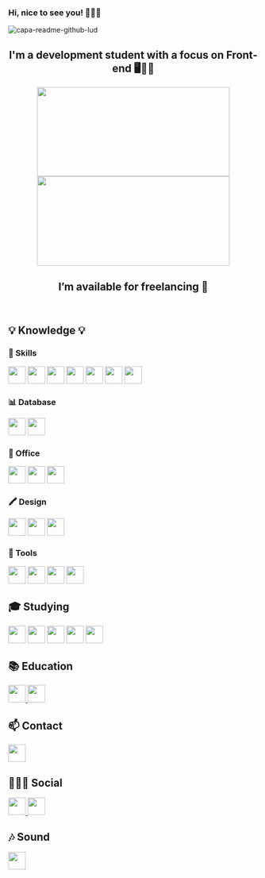 ### Hi, nice to see you! 🙋🏻‍♀️
![capa-readme-github-lud](https://user-images.githubusercontent.com/115107911/220788830-39cef658-20ec-4fa0-a607-7cee9ca7ad6f.jpeg)
<div align="center">
  <h2> I'm a development student with a focus on Front-end 🖥️✌🏽️</h2>
  <a href="https://github.com/LudmilaSonehara">
    <img width="388" height="180em" src="https://github-readme-stats.vercel.app/api?username=LudmilaSonehara&show_icons=true&theme=tokyonight&include_all_commits=true&count_private=true"/>
    <img width="388" height="180em" src="https://github-readme-stats.vercel.app/api/top-langs/?username=LudmilaSonehara&layout=compact&langs_count=7&theme=tokyonight"/>
  </a>
  <h2> I’m available for freelancing 🤝</h2> 
</div>
<br>

<div>
    <h2>💡 Knowledge 💡</h2>
    <h3>🚀 Skills</h3>
    <img height= "35" src= "https://img.shields.io/badge/HTML5-E34F26?style=for-the-badge&logo=html5&logoColor=white">
    <img height= "35" src= "https://img.shields.io/badge/CSS3-1572B6?style=for-the-badge&logo=css3&logoColor=white">
    <img height= "35" src= "https://img.shields.io/badge/Sass-CC6699?style=for-the-badge&logo=sass&logoColor=white">
    <img height= "35" src= "https://img.shields.io/badge/styled--components-DB7093?style=for-the-badge&logo=styled-components&logoColor=white">
    <img height= "35" src= "https://img.shields.io/badge/Bootstrap-563D7C?style=for-the-badge&logo=bootstrap&logoColor=white">
    <img height= "35" src= "https://img.shields.io/badge/JavaScript-F7DF1E?style=for-the-badge&logo=javascript&logoColor=black">
    <img height= "35" src= "https://img.shields.io/badge/MySQL-00000F?style=for-the-badge&logo=mysql&logoColor=white">
    <br>
    
  <h3>📊 Database</h3>
    <img height= "35" src="https://img.shields.io/badge/MySQL-005C84?style=for-the-badge&logo=mysql&logoColor=white">
    <img height= "35" src="https://img.shields.io/badge/SQLite-07405E?style=for-the-badge&logo=sqlite&logoColor=white">
    <br>
  
  <h3>💼 Office</h3>
    <img height= "35" src= "https://img.shields.io/badge/Microsoft_Word-2B579A?style=for-the-badge&logo=microsoft-word&logoColor=white">
    <img height= "35" src="https://img.shields.io/badge/Microsoft_Excel-217346?style=for-the-badge&logo=microsoft-excel&logoColor=white">
    <img height= "35" src="https://img.shields.io/badge/Microsoft_PowerPoint-B7472A?style=for-the-badge&logo=microsoft-powerpoint&logoColor=white">
    <br>
  
  <h3>🖍 Design </h3>
    <img height= "35" src="https://img.shields.io/badge/Adobe%20Illustrator-FF9A00?style=for-the-badge&logo=adobe%20illustrator&logoColor=white">
    <img height= "35" src="https://img.shields.io/badge/Canva-%2300C4CC.svg?&style=for-the-badge&logo=Canva&logoColor=white">
    <img height= "35" src="https://img.shields.io/badge/Figma-F24E1E?style=for-the-badge&logo=figma&logoColor=white">
    <br>

<h3>🧰 Tools </h3>
    <img height= "35" src="https://img.shields.io/badge/GIT-E44C30?style=for-the-badge&logo=git&logoColor=white">
    <img height= "35" src="https://img.shields.io/badge/windows%20terminal-4D4D4D?style=for-the-badge&logo=windows%20terminal&logoColor=white">
    <img height= "35" src="https://img.shields.io/badge/Visual_Studio_Code-0078D4?style=for-the-badge&logo=visual%20studio%20code&logoColor=white">
    <img height= "35" src="https://img.shields.io/badge/apache%20netbeans-1B6AC6?style=for-the-badge&logo=apache%20netbeans%20IDE&logoColor=white">
    <br>

<h2>🎓 Studying </h2>
    <img height= "35" src="https://img.shields.io/badge/TypeScript-007ACC?style=for-the-badge&logo=typescript&logoColor=white">
    <img height= "35" src="https://img.shields.io/badge/React-20232A?style=for-the-badge&logo=react&logoColor=61DAFB">
    <img height= "35" src="https://img.shields.io/badge/React_Native-20232A?style=for-the-badge&logo=react&logoColor=61DAFB">
    <img height= "35" src="https://img.shields.io/badge/Node.js-43853D?style=for-the-badge&logo=node.js&logoColor=white">
    <img height= "35" src="https://img.shields.io/badge/Java-ED8B00?style=for-the-badge&logo=openjdk&logoColor=white">
    <br>
 
 <h2>📚 Education </h2>
    <a target="_blank" href="https://www.duolingo.com/profile/sonehara__">
      <img height= "35" src="https://img.shields.io/badge/Duolingo-58CC02?style=for-the-badge&logo=Duolingo&logoColor=white">
    </a>
    <img height= "35" src="https://img.shields.io/badge/MDN_Web_Docs-black?style=for-the-badge&logo=mdnwebdocs&logoColor=white">
    <br>

<h2>📫 Contact </h2>
    <a target="_blank" href="https://mail.google.com/mail/?view=cm&fs=1&to=ludmilasonehara.dev@gmail.com">
      <img height= "35" src="https://img.shields.io/badge/Gmail-D14836?style=for-the-badge&logo=gmail&logoColor=white">
    </a>
    <br>
    
<h2>👩🏻‍💻 Social </h2>
    <a target="_blank" href="https://discordapp.com/users/1045824590133342320">
      <img height= "35" src="https://img.shields.io/badge/Discord-7289DA?style=for-the-badge&logo=discord&logoColor=white">
    </a>
    <a target="_blank" href="https://www.linkedin.com/in/ludmila-sonehara-587b39163/">
      <img height= "35" src="https://img.shields.io/badge/LinkedIn-0077B5?style=for-the-badge&logo=linkedin&logoColor=white">
    </a>
    <br>
    
<h2>🎶 Sound </h2>
    <a target="_blank" href="https://open.spotify.com/user/lusonelu">
      <img height= "35" src="https://img.shields.io/badge/Spotify-1ED760?&style=for-the-badge&logo=spotify&logoColor=white">
    </a>
    <br>
</div>
